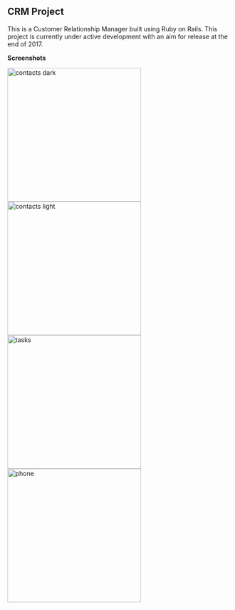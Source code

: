 ## CRM Project

This is a Customer Relationship Manager built using Ruby on Rails. This project is currently under active development with an aim for release at the end of 2017.

**Screenshots**

<img src="http://d1ieljxa6xmxy5.cloudfront.net/images/crm/gh-contacts-dark.png" alt="contacts dark" width="300px" align="left"/>
<img src="http://d1ieljxa6xmxy5.cloudfront.net/images/crm/gh-contacts-light.png" alt="contacts light" width="300px" align="left"/>

<img src="http://d1ieljxa6xmxy5.cloudfront.net/images/crm/gh-tasks.png" alt="tasks" width="300px" align="left"/>
<img src="http://d1ieljxa6xmxy5.cloudfront.net/images/crm/gh-phone.png" alt="phone" width="300px" align="left"/>
